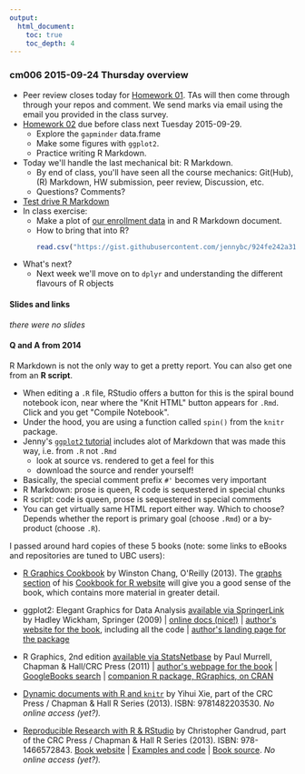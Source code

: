 ```yaml
---
output:
  html_document:
    toc: true
    toc_depth: 4
---
```


### cm006 2015-09-24 Thursday overview

  * Peer review closes today for [Homework 01](hw01_edit-README.html). TAs will then come through through your repos and comment. We send marks via email using the email you provided in the class survey.
  * [Homework 02](hw02_explore-gapminder-use-rmarkdown.html) due before class next Tuesday 2015-09-29.
    - Explore the `gapminder` data.frame
    - Make some figures with `ggplot2`.
    - Practice writing R Markdown.
  * Today we'll handle the last mechanical bit: R Markdown.
    - By end of class, you'll have seen all the course mechanics: Git(Hub), (R) Markdown, HW submission, peer review, Discussion, etc.
    - Questions? Comments?
  * [Test drive R Markdown](block007_first-use-rmarkdown.html)
  * In class exercise:
    - Make a plot of [our enrollment data](https://gist.github.com/jennybc/924fe242a31e0239762f#file-2015_stat545_enrollment-csv) in and R Markdown document.
    - How to bring that into R?
        ``` r
        read.csv("https://gist.githubusercontent.com/jennybc/924fe242a31e0239762f/raw/ea615f4a811a6e9e8a1fe95020a4407785181a21/2015_STAT545_enrollment.csv")
        ```
  * What's next?
    - Next week we'll move on to `dplyr` and understanding the different flavours of R objects

#### Slides and links

*there were no slides*

#### Q and A from 2014

R Markdown is not the only way to get a pretty report. You can also get one from an __R script__.

  * When editing a `.R` file, RStudio offers a button for this is the spiral bound notebook icon, near where the "Knit HTML" button appears for `.Rmd`. Click and you get "Compile Notebook".
  * Under the hood, you are using a function called `spin()` from the `knitr` package.
  * Jenny's [`ggplot2` tutorial](https://github.com/jennybc/ggplot2-tutorial) includes alot of Markdown that was made this way, i.e. from `.R` not `.Rmd`
    - look at source vs. rendered to get a feel for this
    - download the source and render yourself!
  * Basically, the special comment prefix `#'` becomes very important
  * R Markdown: prose is queen, R code is sequestered in special chunks
  * R script: code is queen, prose is sequestered in special comments
  * You can get virtually same HTML report either way. Which to choose? Depends whether the report is primary goal (choose `.Rmd`) or a by-product (choose `.R`).
  
I passed around hard copies of these 5 books (note: some links to eBooks and repositories are tuned to UBC users):

  * [R Graphics Cookbook](http://shop.oreilly.com/product/0636920023135.do) by Winston Chang, O'Reilly (2013). The [graphs section](http://www.cookbook-r.com/Graphs/) of his [Cookbook for R website](http://www.cookbook-r.com) will give you a good sense of the book, which contains more material in greater detail.

  * ggplot2: Elegant Graphics for Data Analysis [available via SpringerLink](http://ezproxy.library.ubc.ca/login?url=http://link.springer.com.ezproxy.library.ubc.ca/book/10.1007/978-0-387-98141-3/page/1) by Hadley Wickham, Springer (2009) | [online docs (nice!)](http://docs.ggplot2.org/current/) | [author's website for the book](http://ggplot2.org/book/), including all the code | [author's landing page for the package](http://ggplot2.org)

  * R Graphics, 2nd edition [available via StatsNetbase](http://ezproxy.library.ubc.ca/login?url=http://www.crcnetbase.com.ezproxy.library.ubc.ca/ISBN/978-1-4398-3176-2) by Paul Murrell, Chapman & Hall/CRC Press (2011) | [author's webpage for the book](http://www.stat.auckland.ac.nz/~paul/RG2e/) | [GoogleBooks search](http://books.google.ca/books?id=uacCQgAACAAJ&source=gbs_book_other_versions) | [companion R package, RGraphics, on CRAN](http://cran.r-project.org/web/packages/RGraphics/index.html)

  * [Dynamic documents with R and `knitr`](http://www.amazon.com/Dynamic-Documents-knitr-Chapman-Series/dp/1482203537) by Yihui Xie, part of the CRC Press / Chapman & Hall R Series (2013). ISBN: 9781482203530. *No online access (yet?).*

  * [Reproducible Research with R & RStudio](http://www.amazon.com/Reproducible-Research-RStudio-Chapman-Series/dp/1466572841) by Christopher Gandrud, part of the CRC Press / Chapman & Hall R Series (2013). ISBN: 978-1466572843. [Book website](http://christophergandrud.github.io/RepResR-RStudio/) | [Examples and code](https://github.com/christophergandrud/Rep-Res-Examples) | [Book source](https://github.com/christophergandrud/Rep-Res-Book). *No online access (yet?).*
  
